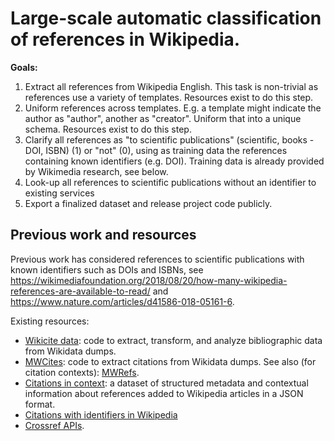 # Large-scale automatic classification of references in Wikipedia.

**Goals:**

1. Extract all references from Wikipedia English. This task is non-trivial as references use a variety of templates. Resources exist to do this step.
2. Uniform references across templates. E.g. a template might indicate the author as "author", another as "creator". Uniform that into a unique schema. Resources exist to do this step.
3. Clarify all references as "to scientific publications" (scientific, books - DOI, ISBN) (1) or "not" (0), using as training data the references containing known identifiers (e.g. DOI). Training data is already provided by Wikimedia research, see below.
4. Look-up all references to scientific publications without an identifier to existing services
5. Export a finalized dataset and release project code publicly.

## Previous work and resources

Previous work has considered references to scientific publications with known identifiers such as DOIs and ISBNs, see <https://wikimediafoundation.org/2018/08/20/how-many-wikipedia-references-are-available-to-read/> and <https://www.nature.com/articles/d41586-018-05161-6>.

Existing resources:

* [Wikicite data](https://github.com/wikicite/wikicite-data): code to extract, transform, and analyze bibliographic data from Wikidata dumps.
* [MWCites](https://github.com/mediawiki-utilities/python-mwcites): code to extract citations from Wikidata dumps. See also (for citation contexts): [MWRefs](https://github.com/mediawiki-utilities/python-mwrefs).
* [Citations in context](https://figshare.com/articles/_/5588842): a dataset of structured metadata and contextual information about references added to Wikipedia articles in a JSON format.
* [Citations with identifiers in Wikipedia](https://figshare.com/articles/Wikipedia_Scholarly_Article_Citations/1299540)
* [Crossref APIs](https://github.com/CrossRef/rest-api-doc).

